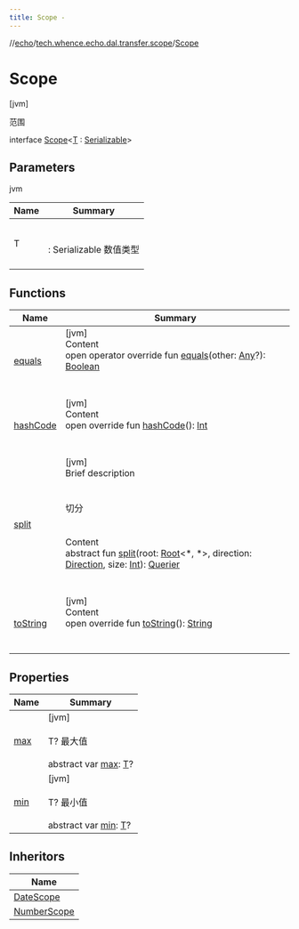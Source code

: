 ```yaml
---
title: Scope -
---
```

//[echo](../../index.md)/[tech.whence.echo.dal.transfer.scope](../index.md)/[Scope](index.md)



# Scope  
 [jvm] 

范围

interface [Scope](index.md)<[T](index.md) : [Serializable](https://docs.oracle.com/javase/8/docs/api/java/io/Serializable.html)>   


## Parameters  
  
jvm  
  
|  Name|  Summary| 
|---|---|
| T| <br><br>: Serializable 数值类型<br><br>
  


## Functions  
  
|  Name|  Summary| 
|---|---|
| [equals](../../tech.whence.echo.webclient.response.exception/-response-unrecognized-exception/index.md#kotlin/Any/equals/#kotlin.Any?/PointingToDeclaration/)| [jvm]  <br>Content  <br>open operator override fun [equals](../../tech.whence.echo.webclient.response.exception/-response-unrecognized-exception/index.md#kotlin/Any/equals/#kotlin.Any?/PointingToDeclaration/)(other: [Any](https://kotlinlang.org/api/latest/jvm/stdlib/kotlin/-any/index.html)?): [Boolean](https://kotlinlang.org/api/latest/jvm/stdlib/kotlin/-boolean/index.html)  <br><br><br>
| [hashCode](../../tech.whence.echo.webclient.response.exception/-response-unrecognized-exception/index.md#kotlin/Any/hashCode/#/PointingToDeclaration/)| [jvm]  <br>Content  <br>open override fun [hashCode](../../tech.whence.echo.webclient.response.exception/-response-unrecognized-exception/index.md#kotlin/Any/hashCode/#/PointingToDeclaration/)(): [Int](https://kotlinlang.org/api/latest/jvm/stdlib/kotlin/-int/index.html)  <br><br><br>
| [split](split.md)| [jvm]  <br>Brief description  <br><br><br>切分<br><br>  <br>Content  <br>abstract fun [split](split.md)(root: [Root](../../tech.whence.echo.dal.transfer.node/-root/index.md)<*, *>, direction: [Direction](../../tech.whence.echo.dal.transfer.node/-direction/index.md), size: [Int](https://kotlinlang.org/api/latest/jvm/stdlib/kotlin/-int/index.html)): [Querier](../-querier/index.md)  <br><br><br>
| [toString](../../tech.whence.echo.webclient.response.exception/-response-unrecognized-exception/index.md#kotlin/Any/toString/#/PointingToDeclaration/)| [jvm]  <br>Content  <br>open override fun [toString](../../tech.whence.echo.webclient.response.exception/-response-unrecognized-exception/index.md#kotlin/Any/toString/#/PointingToDeclaration/)(): [String](https://kotlinlang.org/api/latest/jvm/stdlib/kotlin/-string/index.html)  <br><br><br>


## Properties  
  
|  Name|  Summary| 
|---|---|
| [max](index.md#tech.whence.echo.dal.transfer.scope/Scope/max/#/PointingToDeclaration/)|  [jvm] <br><br>T? 最大值<br><br>abstract var [max](index.md#tech.whence.echo.dal.transfer.scope/Scope/max/#/PointingToDeclaration/): [T](index.md)?   <br>
| [min](index.md#tech.whence.echo.dal.transfer.scope/Scope/min/#/PointingToDeclaration/)|  [jvm] <br><br>T? 最小值<br><br>abstract var [min](index.md#tech.whence.echo.dal.transfer.scope/Scope/min/#/PointingToDeclaration/): [T](index.md)?   <br>


## Inheritors  
  
|  Name| 
|---|
| [DateScope](../-date-scope/index.md)
| [NumberScope](../-number-scope/index.md)

